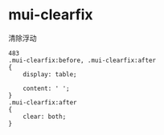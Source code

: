 # mui-clearfix
清除浮动

```
483
.mui-clearfix:before, .mui-clearfix:after
{
    display: table;

    content: ' ';
}
.mui-clearfix:after
{
    clear: both;
}

```
